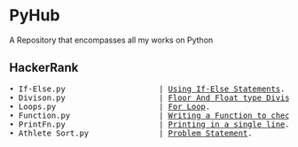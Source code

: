 # PyHub
A Repository that encompasses all my works on Python
## HackerRank
<pre>
• If-Else.py                    | <a href="https://www.hackerrank.com/challenges/py-if-else/problem">Using If-Else Statements</a>.
• Divison.py                    | <a href="https://www.hackerrank.com/challenges/python-division/problem">Floor And Float type Division</a>.
• Loops.py                      | <a href="https://www.hackerrank.com/challenges/python-loops/problem">For Loop</a>.
• Function.py                   | <a href="https://www.hackerrank.com/challenges/write-a-function/problem">Writing a Function to check if Leap Year</a>.
• PrintFn.py                    | <a href="https://www.hackerrank.com/challenges/python-print/problem">Printing in a single line</a>.
• Athlete_Sort.py               | <a href="https://www.hackerrank.com/challenges/python-sort-sort/problem">Problem Statement</a>.
</pre>
